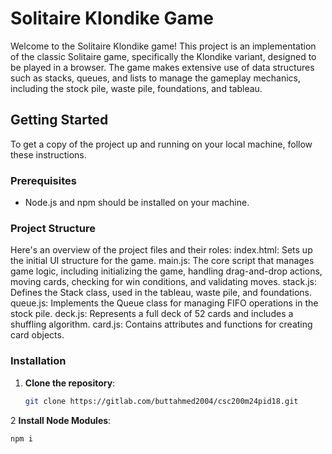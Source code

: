 
# Solitaire Klondike Game

Welcome to the Solitaire Klondike game! This project is an implementation of the classic Solitaire game, specifically the Klondike variant, designed to be played in a browser. The game makes extensive use of data structures such as stacks, queues, and lists to manage the gameplay mechanics, including the stock pile, waste pile, foundations, and tableau.

## Getting Started

To get a copy of the project up and running on your local machine, follow these instructions.

### Prerequisites
- Node.js and npm should be installed on your machine.
  
### Project Structure
Here's an overview of the project files and their roles:
index.html: Sets up the initial UI structure for the game.
main.js: The core script that manages game logic, including initializing the game, handling drag-and-drop actions, moving cards, checking for win conditions, and validating moves.
stack.js: Defines the Stack class, used in the tableau, waste pile, and foundations.
queue.js: Implements the Queue class for managing FIFO operations in the stock pile.
deck.js: Represents a full deck of 52 cards and includes a shuffling algorithm.
card.js: Contains attributes and functions for creating card objects.
### Installation

1. **Clone the repository**:
   ```bash
   git clone https://gitlab.com/buttahmed2004/csc200m24pid18.git

2  **Install Node Modules**:
   ```bash
   npm i



